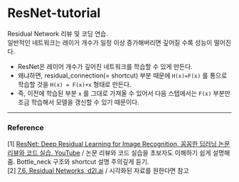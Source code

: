 # ResNet-tutorial
Residual Network 리뷰 및 코딩 연습. <br/>
일반적인 네트워크는 레이거 개수가 일정 이상 증가해버리면 깊어질 수록 성능이 떨어진다. 

* ResNet은 레이어 개수가 깊어진 네트워크를 학습할 수 있게 만든다. 
* 왜냐하면, residual_connection(= shortcut) 부분 때문에 ```H(x)=F(x)``` 를 통으로 학습할 것을 ```H(x) = F(x)+x``` 형태로 만든다. 
* 즉, 이전에 학습된 부분 ```x``` 를 그대로 가져올 수 있어서 다음 스텝에서는 ```F(x)``` 부분만 조금 학습해서 모델을 갱신할 수 있기 때문이다. 


***
### Reference 
[1] [ResNet: Deep Residual Learning for Image Recognition, 꼼꼼한 딥러닝 논문 리뷰와 코드 실습, YouTube](https://youtu.be/671BsKl8d0E) / 논문 리뷰와 코드 실습을 초보자도 이해하기 쉽게 설명해줌. Bottle_neck 구조와 shortcut 설명 주의깊게 듣기.  <br/>
[2] [7.6. Residual Networks, d2l.ai](https://d2l.ai/chapter_convolutional-modern/resnet.html) / 시각화된 자료를 원한다면 참고 <br/>


